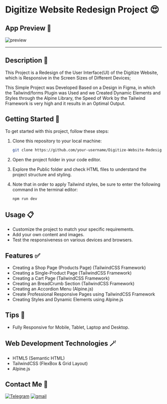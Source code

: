 # Digitize Website Redesign Project 😍

## App Preview 📍

![preview](./src/assets/images/project-preview.gif)

---

## Description 📝

This Project is a Redesign of the User Interface(UI) of the Digitize Website, which is Responsive in the Screen Sizes of Different Devices;

This Simple Project was Developed Based on a Design in Figma, in which the Tailwind/forms Plugin was Used and we Created Dynamic Elements and Styles through the Alpine Library, the Speed of Work by the Tailwind Framework is very high and it results in an Optimal Output.

## Getting Started 🚀

To get started with this project, follow these steps:

1. Clone this repository to your local machine:

   ```bash
   git clone https://github.com/your-username/Digitize-Website-Redesign-TailwindCSS.git

   ```

2. Open the project folder in your code editor.

3. Explore the Public folder and check HTML files to understand the project structure and styling.

4. Note that in order to apply Tailwind styles, be sure to enter the following command in the terminal editor:

   ```bash
   npm run dev
   ```

## Usage 📋

- Customize the project to match your specific requirements.
- Add your own content and images.
- Test the responsiveness on various devices and browsers.

## Features ✅

- Creating a Shop Page (Products Page) (TailwindCSS Framework)
- Creating a Single-Product Page (TailwindCSS Framework)
- Creating a Cart Page (TailwindCSS Framework)
- Creating an BreadCrumb Section (TailwindCSS Framework)
- Creating an Accordion Menu (Alpine.js)
- Create Professional Responsive Pages using TailwindCSS Framework
- Creating Styles and Dynamic Elements using Alpine.js

## Tips 📌

- Fully Responsive for Mobile, Tablet, Laptop and Desktop.

## Web Development Technologies 🪄

- HTML5 (Semantic HTML)
- TailwindCSS (FlexBox & Grid Layout)
- Alpine.js

## Contact Me 📧

<p>
<a href="https://t.me/Farzin_KHI" target="_blank"><img alt="Telegram" src="https://img.shields.io/badge/Telegram-%230077B5.svg?&style=for-the-badge&logo=telegram&logoColor=white" /></a> <a href="mailto:khosravii.farzin@gmail.com" target="_blank"><img alt="gmail" src="https://img.shields.io/badge/Gmail-%2312100E.svg?&style=for-the-badge&logo=gmail&logoColor=white" /></a>

</p>
